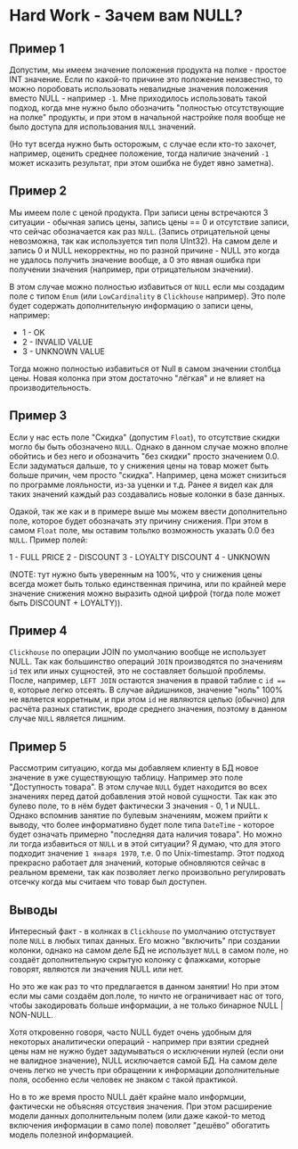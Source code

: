 # Hard Work - Зачем вам NULL?

## Пример 1

Допустим, мы имеем значение положения продукта на полке - простое INT значение.
Если по какой-то причине это положение неизвестно, то можно поробовать использовать
невалидные значения положения вместо NULL - например `-1`.
Мне приходилось использовать такой подход, когда мне нужно было обозначить "полностью отсутствующие на полке" продукты,
и при этом в начальной настройке поля вообще не было доступа для использования `NULL` значений.

(Но тут всегда нужно быть осторожым, с случае если кто-то захочет, например, оценить среднее положение,
тогда наличие значений `-1` может исказить результат, при этом ошибка не будет явно заметна).

## Пример 2

Мы имеем поле с ценой продукта. При записи цены встречаются 3 ситуации - обычная запись цены,
запись цены == 0 и отсутствие записи, что сейчас обозначается как раз `NULL`.
(Запись отрицательной цены невозможна, так как используется тип поля UInt32).
На самом деле и запись 0 и NULL некорректны, но по разной причине - NULL это когда не удалось получить значение вообще, а
0 это явная ошибка при получении значения (например, при отрицательном значении).

В этом случае можно полностью избавиться от `NULL` если мы создадим поле с типом `Enum` (или `LowCardinality` в `Clickhouse` например).
Это поле будет содержать дополнительную информацию о записи цены, например:

- 1 - OK
- 2 - INVALID VALUE
- 3 - UNKNOWN VALUE

Тогда можно полностью избавиться от Null в самом значении столбца цены. Новая колонка при этом достаточно "лёгкая" и не влияет на производительность.

## Пример 3

Если у нас есть поле "Скидка" (допустим `Float`), то отсутствие скидки могло бы быть обозначено `NULL`.
Однако в данном случае можно вполне обойтись и без него и обозначить "без скидки" просто значением 0.0.
Если задуматься дальше, то у снижения цены на товар может быть больше причин, чем просто "скидка".
Например, цена может снизиться по программе лояльности, из-за уценки и т.д. Ранее я видел как для таких значений
каждый раз создавались новые колонки в базе данных.

Одакой, так же как и в примере выше мы можем ввести дополнительно поле, которое будет обозначать эту причину снижения.
При этом в самом `Float` поле, мы оставим тольлко возможность указать 0.0 без `NULL`. Пример полей:

1 - FULL PRICE
2 - DISCOUNT
3 - LOYALTY DISCOUNT
4 - UNKNOWN

(NOTE: тут нужно быть уверенным на 100%, что у снижения цены всегда может быть только единственная причина,
или по крайней мере значение снижения можно выразить одной цифрой (тогда поле может быть DISCOUNT + LOYALTY)).

## Пример 4

`Clickhouse` по операции JOIN по умолчанию вообще не использует NULL.
Так как большинство операций `JOIN` производятся по значениям `id` тех или иных сущностей, это не составляет
большой проблемы. После, например, `LEFT JOIN` остаются значения в правой таблие с `id == 0`, которые легко отсеять.
В случае айдишников, значение "ноль" 100% не является корретным, и при этом `id` не являются целью (обычно) для расчёта
разных статистик, вроде среднего значения, поэтому в данном случае `NULL` является лишним.

## Пример 5

Рассмотрим ситуацию, когда мы добавляем клиенту в БД новое значение в уже существующую таблицу.
Например это поле "Доступность товара".
В этом случае `NULL` будет находится во всех значениях перед датой добавления этой новой сущности.
Так как это булево поле, то в нём будет фактически 3 значения - 0, 1 и NULL.
Однако вспомнив занятие по булевым значениям, можем прийти к выводу, что более информативно будет поле типа `DateTime` - которое
будет означать примерно "последняя дата наличия товара".
Но можно ли тогда избавиться от `NULL` и в этой ситуации?
Я думаю, что для этого подходит значение `1 января 1970`, т.е. 0 по Unix-timestamp.
Этот подход прекрасно работает для значений, которые обновляются сейчас в реальном времени, так как позволяет легко произвольно регулировать
отсечку когда мы считаем что товар был доступен.

## Выводы

Интересный факт - в колнках в `Clickhouse` по умолчанию отстуствует поле `NULL` в любых типах данных.
Его можно "включить" при создании колонки, однако на самом деле БД не использует `NULL` в самом поле,
но создаёт дополнительную скрытую колонку с флажками, которые говорят, являются ли значения NULL или нет.

Но это же как раз то что предлагается в данном занятии! Но при этом если мы сами создаём доп.поле, то ничто не ограничивает
нас от того, чтобы закодировать больше информации, а не только бинарное NULL | NON-NULL.

Хотя откровенно говоря, часто NULL будет очень удобным для некоторых аналитически операций -
например при взятии средней цены нам не нужно будет задумываться о исключении нулей (если они не валидное значение), NULL
исключается самой БД. На самом деле очень легко не учесть при обращении к информации дополнительные поля, особенно если
человек не знаком с такой практикой.

Но в то же время просто NULL даёт крайне мало информции, фактически не объясняя отсуствия значения.
При этом расширение модели данных дополнительным полем (или даже какой-то метод включения информации в само поле)
поволяет "дешёво" обогатить модель полезной информацией.

